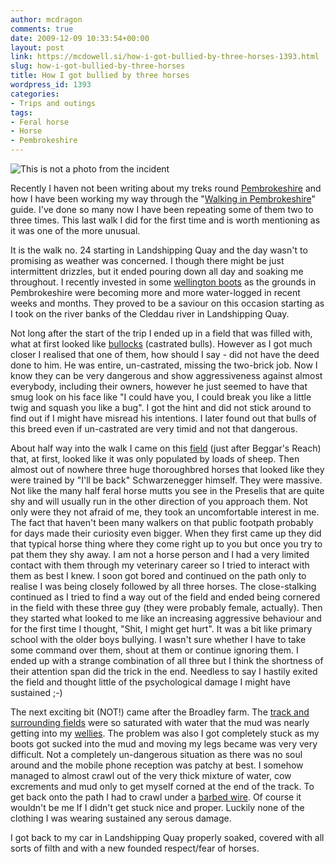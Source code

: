 ```yaml
---
author: mcdragon
comments: true
date: 2009-12-09 10:33:54+00:00
layout: post
link: https://mcdowell.si/how-i-got-bullied-by-three-horses-1393.html
slug: how-i-got-bullied-by-three-horses
title: How I got bullied by three horses
wordpress_id: 1393
categories:
- Trips and outings
tags:
- Feral horse
- Horse
- Pembrokeshire
---
```


![This is not a photo from the incident](https://img.mcdowell.si/2009/12/scary_horse_11-1.jpg "This is not a photo from the incident")

Recently I haven not been writing about my treks round [Pembrokeshire](http://maps.google.com/maps?ll=51.845,-4.84222222222&spn=1.0,1.0&q=51.845,-4.84222222222%20%28Pembrokeshire%29&t=h) and how I have been working my way through the "[Walking in Pembrokeshire](http://www.amazon.co.uk/Walking-Pembrokeshire-Circular-National-Cicerone/dp/1852844310)" guide. I've done so many now I have been repeating some of them two to three times. This last walk I did for the first time and is worth mentioning as it was one of the more unusual.

It is the walk no. 24 starting in Landshipping Quay and the day wasn't to promising as weather was concerned. I though there might be just intermittent drizzles, but it ended pouring down all day and soaking me throughout. I recently invested in some [wellington boots](http://en.wikipedia.org/wiki/Wellington_boot) as the grounds in Pembrokeshire were becoming more and more water-logged in recent weeks and months. They proved to be a saviour on this occasion starting as I took on the river banks of the Cleddau river in Landshipping Quay.

Not long after the start of the trip I ended up in a field that was filled with, what at first looked like [bullocks](http://en.wikipedia.org/wiki/Bullock) (castrated bulls). However as I got much closer I realised that one of them, how should I say - did not have the deed done to him. He was entire, un-castrated, missing the two-brick job. Now I know they can be very dangerous and show aggressiveness against almost everybody, including their owners, however he just seemed to have that smug look on his face like "I could have you, I could break you like a little twig and squash you like a bug". I got the hint and did not stick around to find out if I might have misread his intentions. I later found out that bulls of this breed even if un-castrated are very timid and not that dangerous.

About half way into the walk I came on this [field](http://maps.google.co.uk/maps?q=landshipping&oe=utf-8&client=firefox-a&ie=UTF8&hl=en&hq=&hnear=Landshipping,+Narberth,+Dyfed,+United+Kingdom&ll=51.740204,-4.883455&spn=0.004205,0.012209&t=h&z=17) (just after Beggar's Reach) that, at first, looked like it was only populated by loads of sheep. Then almost out of nowhere three huge thoroughbred horses that looked like they were trained by "I'll be back" Schwarzenegger himself. They were massive. Not like the many half feral horse mutts you see in the Preselis that are quite shy and will usually run in the other direction of you approach them. Not only were they not afraid of me, they took an uncomfortable interest in me. The fact that haven't been many walkers on that public footpath probably for days made their curiosity even bigger. When they first came up they did that typical horse thing where they come right up to you but once you try to pat them they shy away. I am not a horse person and I had a very limited contact with them through my veterinary career so I tried to interact with them as best I knew. I soon got bored and continued on the path only to realise I was being closely followed by all three horses. The close-stalking continued as I tried to find a way out of the field and ended being cornered in the field with these three guy (they were probably female, actually). Then they started what looked to me like an increasing aggressive behaviour and for the first time I thought, "Shit, I might get hurt". It was a bit like primary school with the older boys bullying. I wasn't sure whether I have to take some command over them, shout at them or continue ignoring them. I ended up with a strange combination of all three but I think the shortness of their attention span did the trick in the end. Needless to say I hastily exited the field and thought little of the psychological damage I might have sustained ;-)

The next exciting bit (NOT!) came after the Broadley farm. The [track and surrounding fields](http://maps.google.co.uk/maps?q=landshipping&oe=utf-8&client=firefox-a&ie=UTF8&hl=en&hq=&hnear=Landshipping,+Narberth,+Dyfed,+United+Kingdom&ll=51.74975,-4.883949&spn=0.001051,0.003052&t=h&z=19) were so saturated with water that the mud was nearly getting into my [wellies](http://en.wikipedia.org/wiki/Wellington_boot). The problem was also I got completely stuck as my boots got sucked into the mud and moving my legs became was very very difficult. Not a completely un-dangerous situation as there was no soul around and the mobile phone reception was patchy at best. I somehow managed to almost crawl out of the very thick mixture of water, cow excrements and mud only to get myself corned at the end of the track. To get back onto the path I had to crawl under a [barbed wire](http://en.wikipedia.org/wiki/Barbed_wire). Of course it wouldn't be me If I didn't get stuck nice and proper. Luckily none of the clothing I was wearing sustained any serous damage.

I got back to my car in Landshipping Quay properly soaked, covered with all sorts of filth and with a new founded respect/fear of horses.
